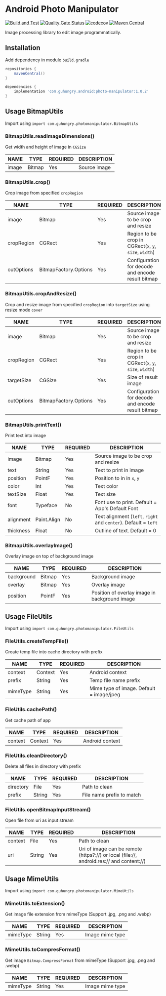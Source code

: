 # Android Photo Manipulator
[![Build and Test](https://github.com/guhungry/android-photo-manipulator/actions/workflows/build-and-test.yml/badge.svg)](https://github.com/guhungry/android-photo-manipulator/actions/workflows/build-and-test.yml)
[![Quality Gate Status](https://sonarcloud.io/api/project_badges/measure?project=guhungry_android-photo-manipulator&metric=alert_status)](https://sonarcloud.io/dashboard?id=guhungry_android-photo-manipulator)
[![codecov](https://codecov.io/gh/guhungry/android-photo-manipulator/branch/master/graph/badge.svg)](https://codecov.io/gh/guhungry/android-photo-manipulator)
[![Maven Central](https://maven-badges.herokuapp.com/maven-central/com.guhungry.android/photo-manipulator/badge.svg)](https://maven-badges.herokuapp.com/maven-central/com.guhungry.android/photo-manipulator)

Image processing library to edit image programmatically.

## Installation
Add dependency in module `build.gradle`

```gradle
repositories {
    mavenCentral()
}

dependencies {
    implementation 'com.guhungry.android:photo-manipulator:1.0.2'
}
```

## Usage BitmapUtils

Import using
`import com.guhungry.photomanipulator.BitmapUtils`

### BitmapUtils.readImageDimensions()
Get width and height of image in `CGSize`

| NAME       | TYPE                  | REQUIRED | DESCRIPTION                  |
|------------|-----------------------|----------|------------------------------|
| image      | Bitmap                | Yes      | Source image                 |

### BitmapUtils.crop()
Crop image from specified `cropRegion`

| NAME       | TYPE                  | REQUIRED | DESCRIPTION                                               |
|------------|-----------------------|----------|-----------------------------------------------------------|
| image      | Bitmap                | Yes      | Source image to be crop and resize                        |
| cropRegion | CGRect                | Yes      | Region to be crop in CGRect(`x`, `y`, `size`, `width`)    |
| outOptions | BitmapFactory.Options | Yes      | Configuration for decode and encode result bitmap         |

### BitmapUtils.cropAndResize()
Crop and resize image from specified `cropRegion` into `targetSize` using resize mode `cover`

| NAME       | TYPE                  | REQUIRED | DESCRIPTION                                               |
|------------|-----------------------|----------|-----------------------------------------------------------|
| image      | Bitmap                | Yes      | Source image to be crop and resize                        |
| cropRegion | CGRect                | Yes      | Region to be crop in CGRect(`x`, `y`, `size`, `width`)    |
| targetSize | CGSize                | Yes      | Size of result image                                      |
| outOptions | BitmapFactory.Options | Yes      | Configuration for decode and encode result bitmap         |

### BitmapUtils.printText()
Print text into image

| NAME       | TYPE                  | REQUIRED | DESCRIPTION                                                            |
|------------|-----------------------|----------|------------------------------------------------------------------------|
| image      | Bitmap                | Yes      | Source image to be crop and resize                                     |
| text       | String                | Yes      | Text to print in image                                                 |
| position   | PointF                | Yes      | Position to in in `x`, `y`                                             |
| color      | Int                   | Yes      | Text color                                                             |
| textSize   | Float                 | Yes      | Text size                                                              |
| font       | Typeface              | No       | Font use to print. Default = App's Default Font                        |
| alignment  | Paint.Align           | No       | Text alignment (`left`, `right` and `center`). Default = `left`        |
| thickness  | Float                 | No       | Outline of text. Default = 0                                           |

### BitmapUtils.overlayImage()
Overlay image on top of background image

| NAME       | TYPE                  | REQUIRED | DESCRIPTION                                                            |
|------------|-----------------------|----------|------------------------------------------------------------------------|
| background | Bitmap                | Yes      | Background image                                                       |
| overlay    | Bitmap                | Yes      | Overlay image                                                          |
| position   | PointF                | Yes      | Position of overlay image in background image                          |

## Usage FileUtils

Import using
`import com.guhungry.photomanipulator.FileUtils`

### FileUtils.createTempFile()
Create temp file into cache directory with prefix

| NAME       | TYPE                  | REQUIRED | DESCRIPTION                                     |
|------------|-----------------------|----------|-------------------------------------------------|
| context    | Context               | Yes      | Android context                                 |
| prefix     | String                | Yes      | Temp file name prefix                           |
| mimeType   | String                | Yes      | Mime type of image. Default = image/jpeg        |

### FileUtils.cachePath()
Get cache path of app

| NAME       | TYPE                  | REQUIRED | DESCRIPTION                                     |
|------------|-----------------------|----------|-------------------------------------------------|
| context    | Context               | Yes      | Android context                                 |

### FileUtils.cleanDirectory()
Delete all files in directory with prefix

| NAME       | TYPE                  | REQUIRED | DESCRIPTION                                     |
|------------|-----------------------|----------|-------------------------------------------------|
| directory  | File                  | Yes      | Path to clean                                   |
| prefix     | String                | Yes      | File name prefix to match                       |

### FileUtils.openBitmapInputStream()
Open file from uri as input stream

| NAME       | TYPE                  | REQUIRED | DESCRIPTION                                                                              |
|------------|-----------------------|----------|------------------------------------------------------------------------------------------|
| context    | File                  | Yes      | Path to clean                                                                            |
| uri        | String                | Yes      | Uri of image can be remote (https?://) or local (file://, android.res:// and content://) |

## Usage MimeUtils

Import using
`import com.guhungry.photomanipulator.MimeUtils`

### MimeUtils.toExtension()
Get image file extension from mimeType (Support .jpg, .png and .webp)

| NAME       | TYPE                  | REQUIRED | DESCRIPTION                                     |
|------------|-----------------------|----------|-------------------------------------------------|
| mimeType   | String                | Yes      | Image mime type                                 |

### MimeUtils.toCompresFormat()
Get image `Bitmap.CompressFormat` from mimeType (Support .jpg, .png and .webp)

| NAME       | TYPE                  | REQUIRED | DESCRIPTION                                     |
|------------|-----------------------|----------|-------------------------------------------------|
| mimeType   | String                | Yes      | Image mime type                                 |
